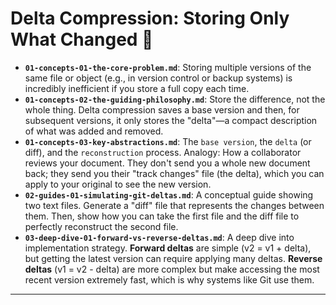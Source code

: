 # Delta Compression: Storing Only What Changed 📝


* **`01-concepts-01-the-core-problem.md`**: Storing multiple versions of the same file or object (e.g., in version control or backup systems) is incredibly inefficient if you store a full copy each time.
* **`01-concepts-02-the-guiding-philosophy.md`**: Store the difference, not the whole thing. Delta compression saves a base version and then, for subsequent versions, it only stores the "delta"—a compact description of what was added and removed.
* **`01-concepts-03-key-abstractions.md`**: The `base version`, the `delta` (or diff), and the `reconstruction` process. Analogy: How a collaborator reviews your document. They don't send you a whole new document back; they send you their "track changes" file (the delta), which you can apply to your original to see the new version.
* **`02-guides-01-simulating-git-deltas.md`**: A conceptual guide showing two text files. Generate a "diff" file that represents the changes between them. Then, show how you can take the first file and the diff file to perfectly reconstruct the second file.
* **`03-deep-dive-01-forward-vs-reverse-deltas.md`**: A deep dive into implementation strategy. **Forward deltas** are simple (v2 = v1 + delta), but getting the latest version can require applying many deltas. **Reverse deltas** (v1 = v2 - delta) are more complex but make accessing the most recent version extremely fast, which is why systems like Git use them.

---

